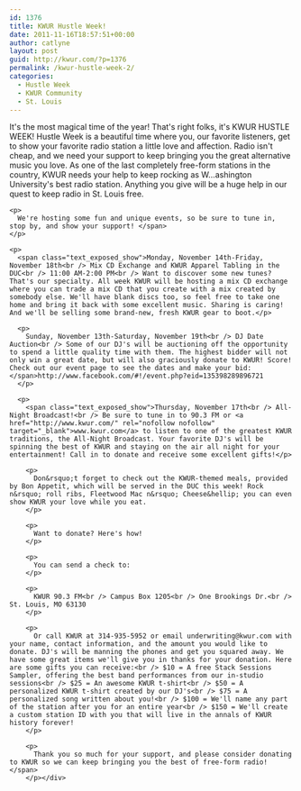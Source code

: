```yaml
---
id: 1376
title: KWUR Hustle Week!
date: 2011-11-16T18:57:51+00:00
author: catlyne
layout: post
guid: http://kwur.com/?p=1376
permalink: /kwur-hustle-week-2/
categories:
  - Hustle Week
  - KWUR Community
  - St. Louis
---
```

<div class="pf-content">
  <p>
    It's the most magical time of the year! That's right folks, it's KWUR HUSTLE WEEK! Hustle Week is a beautiful time where you, our favorite listeners, get to show your favorite radio station a little love and affection. Radio isn't cheap, and we need your support to keep bringing you the great alternative music you love. As one of the last completely free-form stations in the country, KWUR needs your help to keep rocking as W<span class="text_exposed_hide">&#8230;</span><span class="text_exposed_show">ashington University's best radio station. Anything you give will be a huge help in our quest to keep radio in St. Louis free.</p> 
    
    <p>
      We're hosting some fun and unique events, so be sure to tune in, stop by, and show your support! </span>
    </p>
    
    <p>
      <span class="text_exposed_show">Monday, November 14th-Friday, November 18th<br /> Mix CD Exchange and KWUR Apparel Tabling in the DUC<br /> 11:00 AM-2:00 PM<br /> Want to discover some new tunes? That's our specialty. All week KWUR will be hosting a mix CD exchange where you can trade a mix CD that you create with a mix created by somebody else. We'll have blank discs too, so feel free to take one home and bring it back with some excellent music. Sharing is caring! And we'll be selling some brand-new, fresh KWUR gear to boot.</p> 
      
      <p>
        Sunday, November 13th-Saturday, November 19th<br /> DJ Date Auction<br /> Some of our DJ's will be auctioning off the opportunity to spend a little quality time with them. The highest bidder will not only win a great date, but will also graciously donate to KWUR! Score! Check out our event page to see the dates and make your bid: </span>http://www.facebook.com/#!/event.php?eid=135398289896721
      </p>
      
      <p>
        <span class="text_exposed_show">Thursday, November 17th<br /> All-Night Broadcast!<br /> Be sure to tune in to 90.3 FM or <a href="http://www.kwur.com/" rel="nofollow nofollow" target="_blank">www.kwur.com</a> to listen to one of the greatest KWUR traditions, the All-Night Broadcast. Your favorite DJ's will be spinning the best of KWUR and staying on the air all night for your entertainment! Call in to donate and receive some excellent gifts!</p> 
        
        <p>
          Don&rsquo;t forget to check out the KWUR-themed meals, provided by Bon Appetit, which will be served in the DUC this week! Rock n&rsquo; roll ribs, Fleetwood Mac n&rsquo; Cheese&hellip; you can even show KWUR your love while you eat.
        </p>
        
        <p>
          Want to donate? Here's how!
        </p>
        
        <p>
          You can send a check to:
        </p>
        
        <p>
          KWUR 90.3 FM<br /> Campus Box 1205<br /> One Brookings Dr.<br /> St. Louis, MO 63130
        </p>
        
        <p>
          Or call KWUR at 314-935-5952 or email underwriting@kwur.com with your name, contact information, and the amount you would like to donate. DJ's will be manning the phones and get you squared away. We have some great items we'll give you in thanks for your donation. Here are some gifts you can receive:<br /> $10 = A free Stack Sessions Sampler, offering the best band performances from our in-studio sessions<br /> $25 = An awesome KWUR t-shirt<br /> $50 = A personalized KWUR t-shirt created by our DJ's<br /> $75 = A personalized song written about you!<br /> $100 = We'll name any part of the station after you for an entire year<br /> $150 = We'll create a custom station ID with you that will live in the annals of KWUR history forever!
        </p>
        
        <p>
          Thank you so much for your support, and please consider donating to KWUR so we can keep bringing you the best of free-form radio!</span>
        </p></div>